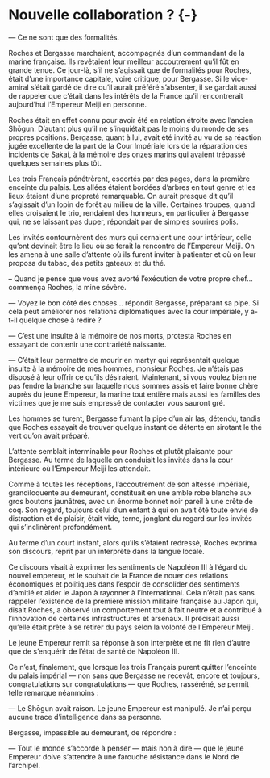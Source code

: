 # Nouvelle collaboration ? {-}

— Ce ne sont que des formalités.

Roches et Bergasse marchaient, accompagnés d’un commandant de la marine
française. Ils revêtaient leur meilleur accoutrement qu’il fût en grande tenue.
Ce jour-là, s’il ne s’agissait que de formalités pour Roches,
était d’une importance capitale, voire critique, pour Bergasse. Si le
vice-amiral s’était gardé de dire qu’il aurait préféré s’absenter, il se
gardait aussi de rappeler que c’était dans les intérêts de la France qu’il
rencontrerait aujourd’hui l’Empereur Meiji en personne.

Roches était en effet connu pour avoir été en relation étroite avec l’ancien
Shōgun. D’autant plus qu’il ne s’inquiétait pas le moins du monde de ses
propres positions. Bergasse, quant à lui, avait été invité au vu de sa réaction
jugée excellente de la part de la Cour Impériale lors de la réparation des
incidents de Sakai, à la mémoire des onzes marins qui avaient trépassé quelques
semaines plus tôt.

Les trois Français pénétrèrent, escortés par des pages, dans la première
enceinte du palais. Les allées étaient bordées d’arbres en tout genre et les
lieux étaient d’une propreté remarquable. On aurait presque dit qu’il
s’agissait d’un lopin de forêt au milieu de la ville. Certaines troupes, quand
elles croisaient le trio, rendaient des honneurs, en particulier à Bergasse
qui, ne se laissant pas duper, répondait par de simples sourires polis.

Les invités contournèrent des murs qui cernaient une cour intérieur, celle
qu’ont devinait être le lieu où se ferait la rencontre de l’Empereur Meiji.
On les amena à une salle d’attente où ils furent inviter à patienter et où
on leur proposa du tabac, des petits gateaux et du thé.

– Quand je pense que vous avez avorté l’exécution de votre propre chef…
commença Roches, la mine sévère.

— Voyez le bon côté des choses… répondit Bergasse, préparant sa pipe. Si cela
peut améliorer nos relations diplômatiques avec la cour impériale, y a-t-il
quelque chose à redire ?

— C’est une insulte à la mémoire de nos morts, protesta Roches en essayant de
contenir une contrariété naissante.

— C’était leur permettre de mourir en martyr qui représentait quelque insulte
à la mémoire de mes hommes, monsieur Roches. Je n’étais pas disposé à leur
offrir ce qu’ils désiraient. Maintenant, si vous voulez bien ne pas fendre la
branche sur laquelle nous sommes assis et faire bonne chère auprès du jeune
Empereur, la marine tout entière mais aussi les familles des victimes que je
me suis empressé de contacter vous sauront gré.

Les hommes se turent, Bergasse fumant la pipe d’un air las, détendu, tandis que
Roches essayait de trouver quelque instant de détente en sirotant le thé vert
qu’on avait préparé.

L’attente semblait interminable pour Roches et plutôt plaisante pour Bergasse.
Au terme de laquelle on conduisit les invités dans la cour intérieure où
l’Empereur Meiji les attendait.

Comme à toutes les réceptions, l’accoutrement de son altesse impériale, 
grandiloquente au demeurant, constituait en une amble robe blanche aux gros
boutons jaunâtres, avec un énorme bonnet noir pareil à une crête de coq. Son
regard, toujours celui d’un enfant à qui on avait ôté toute envie de
distraction et de plaisir, était vide, terne, jonglant du regard sur les 
invités qui s’inclinèrent profondément.

Au terme d’un court instant, alors qu’ils s’étaient redressé, Roches exprima
son discours, reprit par un interprète dans la langue locale.

Ce discours visait à exprimer les sentiments de Napoléon III à l’égard du
nouvel empereur, et le souhait de la France de nouer des relations économiques
et politiques dans l’espoir de consolider des sentiments d’amitié et aider
le Japon à rayonner à l’international. Cela n’était pas sans rappeler
l’existence de la première mission militaire française au Japon qui, disait
Roches, a observé un comportement tout à fait neutre et a contribué à
l’innovation de certaines infrastructures et arsenaux. Il précisait aussi
qu’elle était prête à se retirer du pays selon la volonté de l’Empereur Meiji.

Le jeune Empereur remit sa réponse à son interprète et ne fit rien d’autre que
de s’enquérir de l’état de santé de Napoléon III.

Ce n’est, finalement, que lorsque les trois Français purent quitter l’enceinte
du palais impérial — non sans que Bergasse ne recevât, encore et toujours,
congratulations sur congratulations — que Roches, rasséréné, se permit telle
remarque néanmoins :

— Le Shōgun avait raison. Le jeune Empereur est manipulé. Je n’ai perçu aucune
trace d’intelligence dans sa personne.

Bergasse, impassible au demeurant, de répondre :

— Tout le monde s’accorde à penser — mais non à dire — que le jeune Empereur
doive s’attendre à une farouche résistance dans le Nord de l’archipel.
